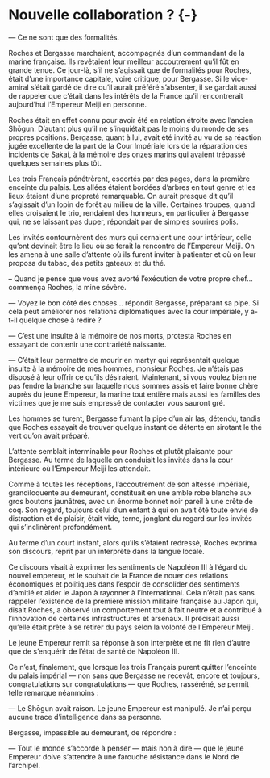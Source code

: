 # Nouvelle collaboration ? {-}

— Ce ne sont que des formalités.

Roches et Bergasse marchaient, accompagnés d’un commandant de la marine
française. Ils revêtaient leur meilleur accoutrement qu’il fût en grande tenue.
Ce jour-là, s’il ne s’agissait que de formalités pour Roches,
était d’une importance capitale, voire critique, pour Bergasse. Si le
vice-amiral s’était gardé de dire qu’il aurait préféré s’absenter, il se
gardait aussi de rappeler que c’était dans les intérêts de la France qu’il
rencontrerait aujourd’hui l’Empereur Meiji en personne.

Roches était en effet connu pour avoir été en relation étroite avec l’ancien
Shōgun. D’autant plus qu’il ne s’inquiétait pas le moins du monde de ses
propres positions. Bergasse, quant à lui, avait été invité au vu de sa réaction
jugée excellente de la part de la Cour Impériale lors de la réparation des
incidents de Sakai, à la mémoire des onzes marins qui avaient trépassé quelques
semaines plus tôt.

Les trois Français pénétrèrent, escortés par des pages, dans la première
enceinte du palais. Les allées étaient bordées d’arbres en tout genre et les
lieux étaient d’une propreté remarquable. On aurait presque dit qu’il
s’agissait d’un lopin de forêt au milieu de la ville. Certaines troupes, quand
elles croisaient le trio, rendaient des honneurs, en particulier à Bergasse
qui, ne se laissant pas duper, répondait par de simples sourires polis.

Les invités contournèrent des murs qui cernaient une cour intérieur, celle
qu’ont devinait être le lieu où se ferait la rencontre de l’Empereur Meiji.
On les amena à une salle d’attente où ils furent inviter à patienter et où
on leur proposa du tabac, des petits gateaux et du thé.

– Quand je pense que vous avez avorté l’exécution de votre propre chef…
commença Roches, la mine sévère.

— Voyez le bon côté des choses… répondit Bergasse, préparant sa pipe. Si cela
peut améliorer nos relations diplômatiques avec la cour impériale, y a-t-il
quelque chose à redire ?

— C’est une insulte à la mémoire de nos morts, protesta Roches en essayant de
contenir une contrariété naissante.

— C’était leur permettre de mourir en martyr qui représentait quelque insulte
à la mémoire de mes hommes, monsieur Roches. Je n’étais pas disposé à leur
offrir ce qu’ils désiraient. Maintenant, si vous voulez bien ne pas fendre la
branche sur laquelle nous sommes assis et faire bonne chère auprès du jeune
Empereur, la marine tout entière mais aussi les familles des victimes que je
me suis empressé de contacter vous sauront gré.

Les hommes se turent, Bergasse fumant la pipe d’un air las, détendu, tandis que
Roches essayait de trouver quelque instant de détente en sirotant le thé vert
qu’on avait préparé.

L’attente semblait interminable pour Roches et plutôt plaisante pour Bergasse.
Au terme de laquelle on conduisit les invités dans la cour intérieure où
l’Empereur Meiji les attendait.

Comme à toutes les réceptions, l’accoutrement de son altesse impériale, 
grandiloquente au demeurant, constituait en une amble robe blanche aux gros
boutons jaunâtres, avec un énorme bonnet noir pareil à une crête de coq. Son
regard, toujours celui d’un enfant à qui on avait ôté toute envie de
distraction et de plaisir, était vide, terne, jonglant du regard sur les 
invités qui s’inclinèrent profondément.

Au terme d’un court instant, alors qu’ils s’étaient redressé, Roches exprima
son discours, reprit par un interprète dans la langue locale.

Ce discours visait à exprimer les sentiments de Napoléon III à l’égard du
nouvel empereur, et le souhait de la France de nouer des relations économiques
et politiques dans l’espoir de consolider des sentiments d’amitié et aider
le Japon à rayonner à l’international. Cela n’était pas sans rappeler
l’existence de la première mission militaire française au Japon qui, disait
Roches, a observé un comportement tout à fait neutre et a contribué à
l’innovation de certaines infrastructures et arsenaux. Il précisait aussi
qu’elle était prête à se retirer du pays selon la volonté de l’Empereur Meiji.

Le jeune Empereur remit sa réponse à son interprète et ne fit rien d’autre que
de s’enquérir de l’état de santé de Napoléon III.

Ce n’est, finalement, que lorsque les trois Français purent quitter l’enceinte
du palais impérial — non sans que Bergasse ne recevât, encore et toujours,
congratulations sur congratulations — que Roches, rasséréné, se permit telle
remarque néanmoins :

— Le Shōgun avait raison. Le jeune Empereur est manipulé. Je n’ai perçu aucune
trace d’intelligence dans sa personne.

Bergasse, impassible au demeurant, de répondre :

— Tout le monde s’accorde à penser — mais non à dire — que le jeune Empereur
doive s’attendre à une farouche résistance dans le Nord de l’archipel.
